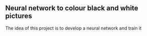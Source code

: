 ## Neural network to colour black and white pictures

The idea of this project is to develop a neural network and train it 
